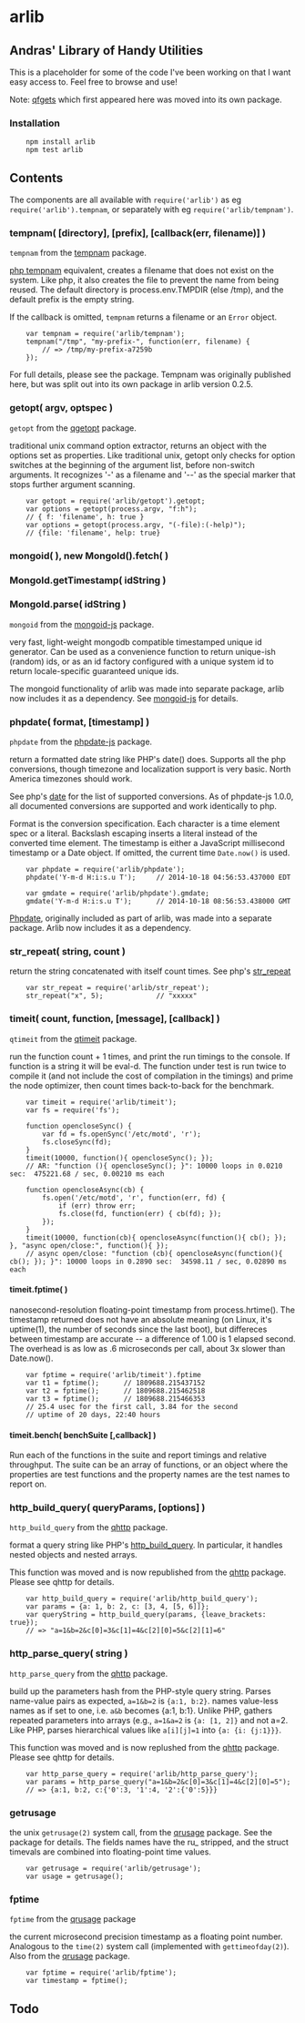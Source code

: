 arlib
=====


## Andras' Library of Handy Utilities

This is a placeholder for some of the code I've been working on
that I want easy access to.  Feel free to browse and use!

Note: [qfgets](https://www.npmjs.org/package/qfgets) which first appeared here
was moved into its own package.


### Installation

        npm install arlib
        npm test arlib

## Contents

The components are all available with `require('arlib')` as eg
`require('arlib').tempnam`, or separately with eg `require('arlib/tempnam')`.


### tempnam( [directory], [prefix], [callback(err, filename)] )

`tempnam` from the [tempnam](https://www.npmjs.org/package/tempnam) package.

[php tempnam](http://php.net/manual/en/function.tempnam.php)
equivalent, creates a filename that does not exist on the
system.  Like php, it also creates the file to prevent the name from
being reused.  The default directory is process.env.TMPDIR (else /tmp),
and the default prefix is the empty string.

If the callback is omitted, `tempnam` returns a filename or an `Error` object.

        var tempnam = require('arlib/tempnam');
        tempnam("/tmp", "my-prefix-", function(err, filename) {
            // => /tmp/my-prefix-a7259b
        });

For full details, please see the package.  Tempnam was originally published
here, but was split out into its own package in arlib version 0.2.5.


### getopt( argv, optspec )

`getopt` from the [qgetopt](https://npmjs.org/package/qgetopt) package.

traditional unix command option extractor, returns an object with the options
set as properties.  Like traditional unix, getopt only checks for option
switches at the beginning of the argument list, before non-switch arguments.
It recognizes '-' as a filename and '--' as the special marker that stops
further argument scanning.

        var getopt = require('arlib/getopt').getopt;
        var options = getopt(process.argv, "f:h");
        // { f: 'filename', h: true }
        var options = getopt(process.argv, "(-file):(-help)");
        // {file: 'filename', help: true}


### mongoid( ), new MongoId().fetch( )
### MongoId.getTimestamp( idString )
### MongoId.parse( idString )

`mongoid` from the [mongoid-js](https://www.npmjs.org/package/mongoid-js) package.

very fast, light-weight mongodb compatible timestamped unique id
generator.  Can be used as a convenience function to return unique-ish
(random) ids, or as an id factory configured with a unique system id
to return locale-specific guaranteed unique ids.

The mongoid functionality of arlib was made into separate package, arlib
now includes it as a dependency.
See [mongoid-js](https://www.npmjs.org/package/mongoid-js) for details.


### phpdate( format, [timestamp] )

`phpdate` from the [phpdate-js](htts://www.npmjs.org/package/phpdate-js) package.

return a formatted date string like PHP's date() does.  Supports all the php
conversions, though timezone and localization support is very basic.  North
America timezones should work.

See php's [date](http://php.net/manual/en/function.date.php) for the list of
supported conversions.  As of phpdate-js 1.0.0, all documented conversions are
supported and work identically to php.

Format is the conversion specification.  Each character is a time element spec
or a literal.  Backslash escaping inserts a literal instead of the converted
time element.  The timestamp is either a JavaScript millisecond timestamp
or a Date object.  If omitted, the current time `Date.now()` is used.

        var phpdate = require('arlib/phpdate');
        phpdate('Y-m-d H:i:s.u T');     // 2014-10-18 04:56:53.437000 EDT

        var gmdate = require('arlib/phpdate').gmdate;
        gmdate('Y-m-d H:i:s.u T');      // 2014-10-18 08:56:53.438000 GMT

[Phpdate](htts://www.npmjs.org/package/phpdate-js), originally included as
part of arlib, was made into a separate package.  Arlib now includes it as a
dependency.


### str_repeat( string, count )

return the string concatenated with itself count times.
See php's [str_repeat](http://php.net/manual/en/function.str-repeat.php)

        var str_repeat = require('arlib/str_repeat');
        str_repeat("x", 5);             // "xxxxx"


### timeit( count, function, [message], [callback] )

`qtimeit` from the [qtimeit](https://npmjs.com/package/qtimeit) package.

run the function count + 1 times, and print the run timings to the console.
If function is a string it will be eval-d.  The function under test is run
twice to compile it (and not include the cost of compilation in the timings)
and prime the node optimizer,
then count times back-to-back for the benchmark.

        var timeit = require('arlib/timeit');
        var fs = require('fs');

        function opencloseSync() {
            var fd = fs.openSync('/etc/motd', 'r');
            fs.closeSync(fd);
        }
        timeit(10000, function(){ opencloseSync(); });
        // AR: "function (){ opencloseSync(); }": 10000 loops in 0.0210 sec:  475221.68 / sec, 0.00210 ms each

        function opencloseAsync(cb) {
            fs.open('/etc/motd', 'r', function(err, fd) {
                if (err) throw err;
                fs.close(fd, function(err) { cb(fd); });
            });
        }
        timeit(10000, function(cb){ opencloseAsync(function(){ cb(); }); }, "async open/close:", function(){ });
        // async open/close: "function (cb){ opencloseAsync(function(){ cb(); }); }": 10000 loops in 0.2890 sec:  34598.11 / sec, 0.02890 ms each

#### timeit.fptime( )

nanosecond-resolution floating-point timestamp from process.hrtime().  The
timestamp returned does not have an absolute meaning (on Linux, it's uptime(1),
the number of seconds since the last boot), but differeces between timestamp
are accurate -- a difference of 1.00 is 1 elapsed second.  The overhead is as
low as .6 microseconds per call, about 3x slower than Date.now().

        var fptime = require('arlib/timeit').fptime
        var t1 = fptime();      // 1809688.215437152
        var t2 = fptime();      // 1809688.215462518
        var t3 = fptime();      // 1809688.215466353
        // 25.4 usec for the first call, 3.84 for the second
        // uptime of 20 days, 22:40 hours

#### timeit.bench( benchSuite [,callback] )

Run each of the functions in the suite and report timings and relative throughput.
The suite can be an array of functions, or an object where the properties are
test functions and the property names are the test names to report on.


### http_build_query( queryParams, [options] )

`http_build_query` from the [qhttp](https://www.npmjs.org/package/qhttp) package.

format a query string like PHP's [http_build_query](http://php.net/manual/en/function.http-build-query.php).
In particular, it handles nested objects and nested arrays.

This function was moved and is now republished from the
[qhttp](https://www.npmjs.org/package/qhttp) package.  Please see qhttp
for details.

        var http_build_query = require('arlib/http_build_query');
        var params = {a: 1, b: 2, c: [3, 4, [5, 6]]};
        var queryString = http_build_query(params, {leave_brackets: true});
        // => "a=1&b=2&c[0]=3&c[1]=4&c[2][0]=5&c[2][1]=6"


### http_parse_query( string )

`http_parse_query` from the [qhttp](https://www.npmjs.org/package/qhttp) package.

build up the parameters hash from the PHP-style query string.  Parses
name-value pairs as expected, `a=1&b=2` is `{a:1, b:2}`.  names value-less
names as if set to one, i.e. `a&b` becomes {a:1, b:1}.  Unlike PHP, gathers
repeated parameters into arrays (e.g., `a=1&a=2` is `{a: [1, 2]}` and not a=2.
Like PHP, parses hierarchical values like `a[i][j]=1` into `{a: {i: {j:1}}}`.

This function was moved and is now replushed from the
[qhttp](https://www.npmjs.org/package/qhttp) package.  Please see qhttp
for details.

        var http_parse_query = require('arlib/http_parse_query');
        var params = http_parse_query("a=1&b=2&c[0]=3&c[1]=4&c[2][0]=5");
        // => {a:1, b:2, c:{'0':3, '1':4, '2':{'0':5}}}


### getrusage

the unix `getrusage(2)` system call, from the
[qrusage](https://www.npmjs.org/package/qrusage) package.  See the package for
details.  The fields names have the ru_ stripped, and the struct timevals are
combined into floating-point time values.

        var getrusage = require('arlib/getrusage');
        var usage = getrusage();


### fptime

`fptime` from the [qrusage](https://www.npmjs.org/package/qrusage) package

the current microsecond precision timestamp as a floating point number.
Analogous to the `time(2)` system call (implemented with `gettimeofday(2)`).
Also from the [qrusage](https://www.npmjs.org/package/qrusage) package.

        var fptime = require('arlib/fptime');
        var timestamp = fptime();

## Todo
